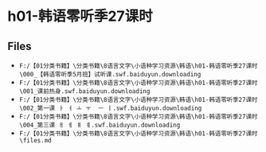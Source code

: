 # h01-韩语零听季27课时

## Files

- `F:/【01分类书籍】\分类书籍\8语言文字\小语种学习资源\韩语\h01-韩语零听季27课时\000_【韩语零听季5月班】试听课.swf.baiduyun.downloading`
- `F:/【01分类书籍】\分类书籍\8语言文字\小语种学习资源\韩语\h01-韩语零听季27课时\001_课前热身.swf.baiduyun.downloading`
- `F:/【01分类书籍】\分类书籍\8语言文字\小语种学习资源\韩语\h01-韩语零听季27课时\002_第一课 ㅏ ㅓ ㅗ ㅜ  ㅡ ㅣ.swf.baiduyun.downloading`
- `F:/【01分类书籍】\分类书籍\8语言文字\小语种学习资源\韩语\h01-韩语零听季27课时\004_第三课 ㅐ ㅔ ㅒ ㅖ.swf.baiduyun.downloading`
- `F:/【01分类书籍】\分类书籍\8语言文字\小语种学习资源\韩语\h01-韩语零听季27课时\files.md`
